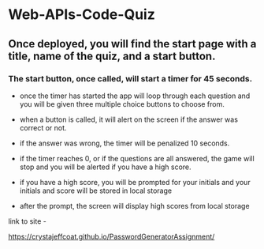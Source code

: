 # Web-APIs-Code-Quiz

## Once deployed, you will find the start page with a title, name of the quiz, and a start button.

### The start button, once called, will start a timer for 45 seconds.

* once the timer has started the app will loop through each question and you will be given three multiple choice buttons to choose from.

* when a button is called, it will alert on the screen if the answer was correct or not.

* if the answer was wrong, the timer will be penalized 10 seconds.

* if the timer reaches 0, or if the questions are all answered, the game will stop and you will be alerted if you have a high score.

* if you have a high score, you will be prompted for your initials and your initials and score will be stored in local storage

* after the prompt, the screen will display high scores from local storage 

link to site - 

https://crystajeffcoat.github.io/PasswordGeneratorAssignment/
